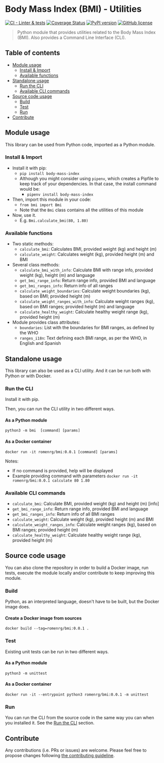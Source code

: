 # Body Mass Index (BMI) - Utilities
[![CI - Linter & tests](https://github.com/romenrg/body-mass-index/workflows/CI%20-%20Linter%20&%20tests/badge.svg)](https://github.com/romenrg/body-mass-index/actions?query=workflow%3A%22CI+-+Linter+%26+tests%22)
[![Coverage Status](https://coveralls.io/repos/github/romenrg/body-mass-index/badge.svg?branch=master)](https://coveralls.io/github/romenrg/body-mass-index?branch=master) 
[![PyPI version](https://badge.fury.io/py/body-mass-index.svg)](https://badge.fury.io/py/body-mass-index) 
[![GitHub license](https://img.shields.io/github/license/romenrg/body-mass-index?color=blue)](https://github.com/romenrg/body-mass-index/blob/master/LICENSE)
> Python module that provides utilities related to the Body Mass Index (BMI). Also provides a Command Line Interface (CLI). 

## Table of contents

- [Module usage](#module-usage)
    - [Install & Import](#install--import)
    - [Available functions](#available-functions)
- [Standalone usage](#standalone-usage)
    - [Run the CLI](#run-the-cli)
    - [Available CLI commands](#available-cli-commands)
- [Source code usage](#source-code-usage)
    - [Build](#build)
    - [Test](#test)
    - [Run](#run)
- [Contribute](#contribute)

## <a id="module-usage"></a>Module usage

This library can be used from Python code, imported as a Python module.

### <a id="install--import"></a>Install & Import

 * Install it with pip:
    * `pip install body-mass-index`
    * Although you might consider using `pipenv`, which creates a Pipfile to keep track of your dependencies. 
    In that case, the install command would be:
        * `pipenv install body-mass-index`
 * Then, import this module in your code:
     * `from bmi import Bmi`
     * Note that the `Bmi` class contains all the utilities of this module
 * Now, use it.
     * E.g. `Bmi.calculate_bmi(80, 1.80)`
 
### <a id="available-functions"></a>Available functions

* Two static methods:
    * `calculate_bmi`: Calculates BMI, provided weight (kg) and height (m)
    * `calculate_weight`: Calculates weight (kg), provided height (m) and BMI
* Several class methods:
    * `calculate_bmi_with_info`: Calculate BMI with range info, provided weight (kg), height (m) and language
    * `get_bmi_range_info`: Return range info, provided BMI and language
    * `get_bmi_ranges_info`: Return info of all ranges
    * `calculate_weight_boundaries`: Calculate weight boundaries (kg), based on BMI; provided height (m) 
    * `calculate_weight_ranges_with_info`: Calculate weight ranges (kg), based on BMI ranges; provided height (m) and language
    * `calculate_healthy_weight`: Calculate healthy weight range (kg), provided height (m)
* Module provides class attributes:
    * `boundaries`: List with the boundaries for BMI ranges, as defined by the WHO
    * `ranges_i18n`: Text defining each BMI range, as per the WHO, in English and Spanish
   

## <a id="standalone-usage"></a>Standalone usage

This library can also be used as a CLI utility. And it can be run both with Python or with Docker.

### <a id="run-the-cli"></a>Run the CLI

Install it with pip.

Then, you can run the CLI utility in two different ways.

#### As a Python module
`python3 -m bmi  [command] [params]`

#### As a Docker container
`docker run -it romenrg/bmi:0.0.1 [command] [params]`

Notes:
* If no command is provided, help will be displayed
* Example providing command with parameters `docker run -it romenrg/bmi:0.0.1 calculate 80 1.80`

### <a id="available-cli-commands"></a>Available CLI commands

* `calculate_bmi`: Calculate BMI, provided weight (kg) and height (m) [info]
* `get_bmi_range_info`: Return range info, provided BMI and language
* `get_bmi_ranges_info`: Return info of all BMI ranges
* `calculate_weight`: Calculate weight (kg), provided height (m) and BMI
* `calculate_weight_ranges_info`: Calculate weight ranges (kg), based on BMI ranges; provided height (m)
* `calculate_healthy_weight`: Calculate healthy weight range (kg), provided height (m)


## <a id="source-code-usage"></a>Source code usage

You can also clone the repository in order to build a Docker image, run tests, execute the module locally and/or 
contribute to keep improving this module.

### <a id="build"></a>Build

Python, as an interpreted language, doesn't have to be built, but the Docker image does.

#### Create a Docker image from sources
`docker build --tag=romenrg/bmi:0.0.1 .`

### <a id="test"></a>Test

Existing unit tests can be run in two different ways.

#### As a Python module
`python3 -m unittest`

#### As a Docker container
`docker run -it --entrypoint python3 romenrg/bmi:0.0.1 -m unittest`

### <a id="run"></a>Run

You can run the CLI from the source code in the same way you can when you installed it. See the [Run the CLI](#run-the-cli) section.


## <a id="contribute"></a>Contribute

Any contributions (i.e. PRs or issues) are welcome. Please feel free to propose changes following [the contributing guideline](https://github.com/romenrg/body-mass-index/blob/master/CONTRIBUTING.md).
